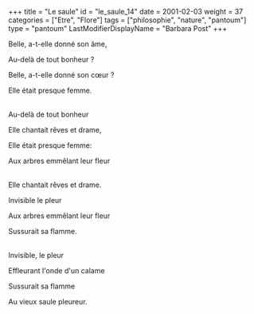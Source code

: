 +++
title = "Le saule"
id = "le_saule_14"
date = 2001-02-03
weight = 37
categories = ["Etre", "Flore"]
tags = ["philosophie", "nature", "pantoum"]
type = "pantoum"
LastModifierDisplayName = "Barbara Post"
+++

Belle, a-t-elle donné son âme,

Au-delà de tout bonheur ?

Belle, a-t-elle donné son cœur ?

Elle était presque femme.

 \
Au-delà de tout bonheur

Elle chantait rêves et drame,

Elle était presque femme:

Aux arbres emmêlant leur fleur

 \
Elle chantait rêves et drame.

Invisible le pleur

Aux arbres emmêlant leur fleur

Sussurait sa flamme.

 \
Invisible, le pleur

Effleurant l'onde d'un calame

Sussurait sa flamme

Au vieux saule pleureur.
